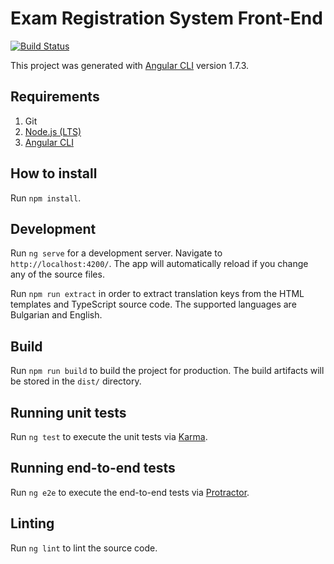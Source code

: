 # Exam Registration System Front-End

[![Build Status](https://travis-ci.org/uni-ruse-software-engineering-2017/exam-registration-frontend.svg?branch=master)](https://travis-ci.org/uni-ruse-software-engineering-2017/exam-registration-frontend)

This project was generated with [Angular CLI](https://github.com/angular/angular-cli) version 1.7.3.

## Requirements

1.  Git
2.  [Node.js (LTS)](https://nodejs.org/en/download/)
3.  [Angular CLI](https://github.com/angular/angular-cli)

## How to install

Run `npm install`.

## Development

Run `ng serve` for a development server. Navigate to `http://localhost:4200/`. The app will automatically reload if you change any of the source files.

Run `npm run extract` in order to extract translation keys from the HTML templates and TypeScript source code. The supported languages are Bulgarian and English.

## Build

Run `npm run build` to build the project for production. The build artifacts will be stored in the `dist/` directory.

## Running unit tests

Run `ng test` to execute the unit tests via [Karma](https://karma-runner.github.io).

## Running end-to-end tests

Run `ng e2e` to execute the end-to-end tests via [Protractor](http://www.protractortest.org/).

## Linting

Run `ng lint` to lint the source code.
